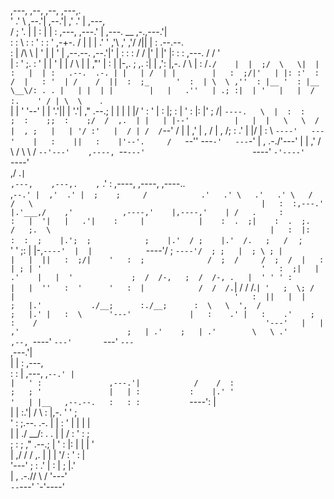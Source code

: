    ,---,         ,--,     ,--,                                       ,---,.                                                    
  '  .' \      ,--.'|   ,--.'|                                     ,'  .' |                     ,---,                          
 /  ;    '.    |  | :   |  | :                     ,---,         ,---.'   |   ,---.    __  ,-.,---.'|                          
:  :       \   :  : '   :  : '                 ,-+-. /  |        |   |   .'  '   ,'\ ,' ,'/ /||   | :               .--.--.    
:  |   /\   \  |  ' |   |  ' |     ,--.--.    ,--.'|'   |        :   :  :   /   /   |'  | |' |:   : :      ,---.   /  /    '   
|  :  ' ;.   : '  | |   '  | |    /       \  |   |  ,"' |        :   |  |-,.   ; ,. :|  |   ,':     |,-.  /     \ |  :  /`./   
|  |  ;/  \   \|  | :   |  | :   .--.  .-. | |   | /  | |        |   :  ;/|'   | |: :'  :  /  |   : '  | /    /  ||  :  ;_     
'  :  | \  \ ,''  : |__ '  : |__  \__\/: . . |   | |  | |        |   |   .''   | .; :|  | '   |   |  / :.    ' / | \  \    `.  
|  |  '  '--'  |  | '.'||  | '.'| ," .--.; | |   | |  |/         '   :  '  |   :    |;  : |   '   : |: |'   ;   /|  `----.   \ 
|  :  :        ;  :    ;;  :    ;/  /  ,.  | |   | |--'          |   |  |   \   \  / |  , ;   |   | '/ :'   |  / | /  /`--'  / 
|  | ,'        |  ,   / |  ,   /;  :   .'   \|   |/              |   :  \    `----'   ---'    |   :    ||   :    |'--'.     /  
`--''           ---`-'   ---`-' |  ,     .-./'---'               |   | ,'                     /    \  /  \   \  /   `--'---'   
                          ,----, `--`---'                        `----'                       `-'----'    `----'               
                        ,/   .`|                                                                                               
   ,---,    ,---,.    ,`   .'  :              ,----,      ,----,     ,----..                                                   
,`--.' |  ,'  .' |  ;    ;     /            .'   .' \   .'   .' \   /   /   \                                                  
|   :  :,---.'   |.'___,/    ,'           ,----,'    |,----,'    | /   .     :                                                 
:   |  '|   |   .'|    :     |            |    :  .  ;|    :  .  ;.   /   ;.  \                                                
|   :  |:   :  :  ;    |.';  ;            ;    |.'  / ;    |.'  /.   ;   /  ` ;                                                
'   '  ;:   |  |-,`----'  |  |            `----'/  ;  `----'/  ; ;   |  ; \ ; |                                                
|   |  ||   :  ;/|    '   :  ;              /  ;  /     /  ;  /  |   :  | ; | '                                                
'   :  ;|   |   .'    |   |  '             ;  /  /-,   ;  /  /-, .   |  ' ' ' :                                                
|   |  ''   :  '      '   :  |            /  /  /.`|  /  /  /.`| '   ;  \; /  |                                                
'   :  ||   |  |      ;   |.'           ./__;      :./__;      :  \   \  ',  /                                                 
;   |.' |   :  \      '---'             |   :    .' |   :    .'    ;   :    /                                                  
'---'   |   | ,'                        ;   | .'    ;   | .'        \   \ .'                                                   
   ,--, `----'                          `---'       `---'            `---`                                                     
,---.'|                                                                                                                        
|   | :                                      ,---,                                                                             
:   : |                 ,---,             ,`--.' |                                                                             
|   ' :               ,---.'|            /    /  :                                                                             
;   ; '               |   | :           :    |.' '                                                                             
'   | |__   ,--.--.   :   : :           `----':  |                                                                             
|   | :.'| /       \  :     |,-.           '   ' ;                                                                             
'   :    ;.--.  .-. | |   : '  |           |   | |                                                                             
|   |  ./  \__\/: . . |   |  / :           '   : ;                                                                             
;   : ;    ," .--.; | '   : |: |           |   | '                                                                             
|   ,/    /  /  ,.  | |   | '/ :           '   : |                                                                             
'---'    ;  :   .'   \|   :    |           ;   |.'                                                                             
         |  ,     .-.//    \  /            '---'                                                                               
          `--`---'    `-'----'                          
